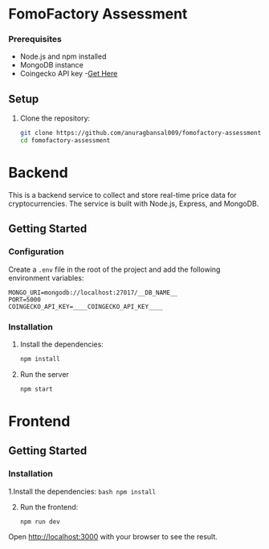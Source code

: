 # FomoFactory Assessment

### Prerequisites

- Node.js and npm installed
- MongoDB instance
- Coingecko API key -[Get Here](https://www.coingecko.com/en/api)

## Setup
1. Clone the repository:
    ```bash
    git clone https://github.com/anuragbansal009/fomofactory-assessment.git
    cd fomofactory-assessment
    ```

# Backend
This is a backend service to collect and store real-time price data for cryptocurrencies. The service is built with Node.js, Express, and MongoDB.

## Getting Started

### Configuration

Create a `.env` file in the root of the project and add the following environment variables:

```plaintext
MONGO_URI=mongodb://localhost:27017/__DB_NAME__
PORT=5000
COINGECKO_API_KEY=____COINGECKO_API_KEY____
```

### Installation

1. Install the dependencies:
    ```bash
    npm install
    ```

2. Run the server
    ```bash
    npm start
    ```

# Frontend


## Getting Started

### Installation
1.Install the dependencies:
    ```bash
    npm install
    ```

2. Run the frontend:
    ```bash
    npm run dev
    ```

Open [http://localhost:3000](http://localhost:3000) with your browser to see the result.
